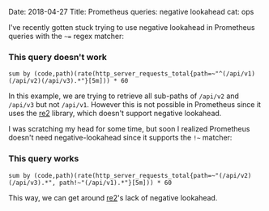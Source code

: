 Date: 2018-04-27
Title: Prometheus queries: negative lookahead
cat: ops

I've recently gotten stuck trying to use negative lookahead in Prometheus queries with the `~=` regex matcher:

### This query doesn't work

```
sum by (code,path)(rate(http_server_requests_total{path=~"^(/api/v1)(/api/v2)(/api/v3).*"}[5m])) * 60
```

In this example, we are trying to retrieve all sub-paths of `/api/v2` and `/api/v3` but not `/api/v1`.
However this is not possible in Prometheus since it uses the [re2](https://github.com/google/re2) library, which doesn't support
negative lookahead.

I was scratching my head for some time, but soon I realized Prometheus doesn't need negative-lookahead since it supports the `!~` matcher:


### This query works

```
sum by (code,path)(rate(http_server_requests_total{path=~"(/api/v2)(/api/v3).*", path!~"(/api/v1).*"}[5m])) * 60
```

This way, we can get around [re2](https://github.com/google/re2)'s lack of negative lookahead.

